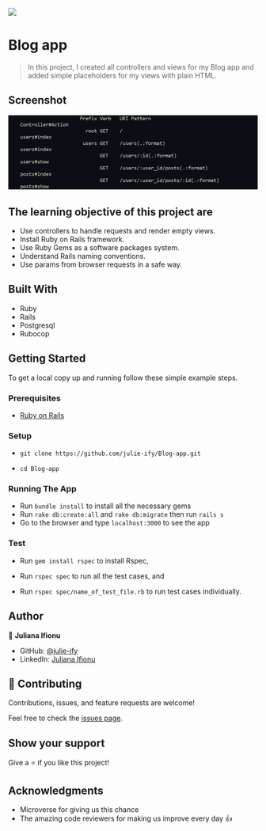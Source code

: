 ![](https://img.shields.io/badge/Microverse-blueviolet)

# Blog app

> In this project, I created all controllers and views for my Blog app and added simple placeholders for my views with plain HTML.

## Screenshot

![screenshot](./app/assets/images/image1.png)

## The learning objective of this project are

- Use controllers to handle requests and render empty views.
- Install Ruby on Rails framework.
- Use Ruby Gems as a software packages system.
- Understand Rails naming conventions.
- Use params from browser requests in a safe way.


## Built With

- Ruby
- Rails
- Postgresql
- Rubocop

## Getting Started

To get a local copy up and running follow these simple example steps.

### Prerequisites

- [Ruby on Rails](https://guides.rubyonrails.org/getting_started.html)

### Setup
- ```git clone https://github.com/julie-ify/Blog-app.git```

- ```cd Blog-app```

### Running The App

- Run ```bundle install``` to install all the necessary gems
- Run ```rake db:create:all``` and ```rake db:migrate``` then run ```rails s``` 
- Go to the browser and type `localhost:3000` to see the app

### Test

- Run ```gem install rspec``` to install Rspec,

- Run ```rspec spec``` to run all the test cases, and

- Run ```rspec spec/name_of_test_file.rb``` to run test cases individually.

## Author

👤 **Juliana Ifionu**

- GitHub: [@julie-ify](https://github.com/julie-ify)
- LinkedIn: [Juliana Ifionu](https://www.linkedin.com/in/juliana-ifionu-4a9492212/)


## 🤝 Contributing

Contributions, issues, and feature requests are welcome!

Feel free to check the [issues page](../../issues/).

## Show your support

Give a ⭐️ if you like this project!

## Acknowledgments

- Microverse for giving us this chance
- The amazing code reviewers for making us improve every day 👍